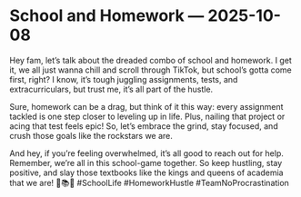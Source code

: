 # School and Homework — 2025-10-08

Hey fam, let’s talk about the dreaded combo of school and homework. I get it, we all just wanna chill and scroll through TikTok, but school’s gotta come first, right? I know, it’s tough juggling assignments, tests, and extracurriculars, but trust me, it’s all part of the hustle.

Sure, homework can be a drag, but think of it this way: every assignment tackled is one step closer to leveling up in life. Plus, nailing that project or acing that test feels epic! So, let’s embrace the grind, stay focused, and crush those goals like the rockstars we are.

And hey, if you’re feeling overwhelmed, it’s all good to reach out for help. Remember, we’re all in this school-game together. So keep hustling, stay positive, and slay those textbooks like the kings and queens of academia that we are! 💪📚✨ #SchoolLife #HomeworkHustle #TeamNoProcrastination